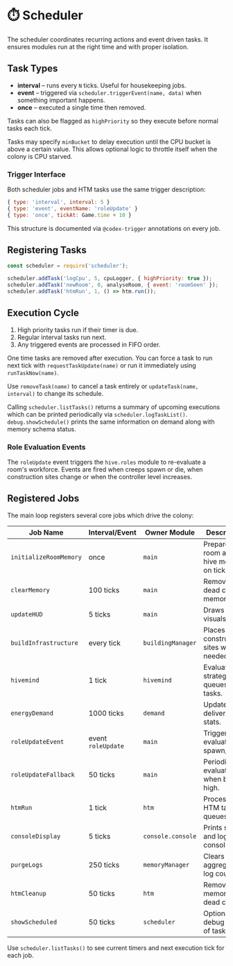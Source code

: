 # ⏱️ Scheduler

The scheduler coordinates recurring actions and event driven tasks. It ensures modules run at the right time and with proper isolation.

## Task Types

- **interval** – runs every `N` ticks. Useful for housekeeping jobs.
- **event** – triggered via `scheduler.triggerEvent(name, data)` when something important happens.
- **once** – executed a single time then removed.

Tasks can also be flagged as `highPriority` so they execute before normal tasks each tick.

Tasks may specify `minBucket` to delay execution until the CPU bucket is above a certain value. This allows optional logic to throttle itself when the colony is CPU starved.

### Trigger Interface

Both scheduler jobs and HTM tasks use the same trigger description:

```javascript
{ type: 'interval', interval: 5 }
{ type: 'event', eventName: 'roleUpdate' }
{ type: 'once', tickAt: Game.time + 10 }
```

This structure is documented via `@codex-trigger` annotations on every job.

## Registering Tasks

```javascript
const scheduler = require('scheduler');

scheduler.addTask('logCpu', 5, cpuLogger, { highPriority: true });
scheduler.addTask('newRoom', 0, analyseRoom, { event: 'roomSeen' });
scheduler.addTask('htmRun', 1, () => htm.run());
```

## Execution Cycle

1. High priority tasks run if their timer is due.
2. Regular interval tasks run next.
3. Any triggered events are processed in FIFO order.

One time tasks are removed after execution. You can force a task to run next tick with `requestTaskUpdate(name)` or run it immediately using `runTaskNow(name)`.

Use `removeTask(name)` to cancel a task entirely or `updateTask(name, interval)` to change its schedule.

Calling `scheduler.listTasks()` returns a summary of upcoming executions which can be printed periodically via `scheduler.logTaskList()`.
`debug.showSchedule()` prints the same information on demand along with memory schema status.

### Role Evaluation Events

The `roleUpdate` event triggers the `hive.roles` module to re-evaluate a room's
workforce. Events are fired when creeps spawn or die, when construction sites
change or when the controller level increases.

## Registered Jobs

The main loop registers several core jobs which drive the colony:

| Job Name             | Interval/Event | Owner Module        | Description |
|----------------------|----------------|--------------------|-------------|
| `initializeRoomMemory` | once          | `main`             | Prepares room and hive memory on tick 0. |
| `clearMemory`        | 100 ticks      | `main`             | Removes dead creep memory. |
| `updateHUD`          | 5 ticks        | `main`             | Draws HUD visuals. |
| `buildInfrastructure`| every tick     | `buildingManager`  | Places construction sites when needed. |
| `hivemind`           | 1 tick         | `hivemind`         | Evaluates strategy and queues HTM tasks. |
| `energyDemand`       | 1000 ticks     | `demand`           | Updates delivery stats. |
| `roleUpdateEvent`    | event `roleUpdate` | `main`        | Triggers role evaluation on spawn/death. |
| `roleUpdateFallback` | 50 ticks       | `main`             | Periodic role evaluation when bucket high. |
| `htmRun`             | 1 tick         | `htm`              | Processes HTM task queues. |
| `consoleDisplay`     | 5 ticks        | `console.console`  | Prints stats and logs to console. |
| `purgeLogs`          | 250 ticks      | `memoryManager`    | Clears aggregated log counts. |
| `htmCleanup`         | 50 ticks       | `htm`              | Removes memory for dead creeps. |
| `showScheduled`      | 50 ticks       | `scheduler`        | Optional debug output of task list. |

Use `scheduler.listTasks()` to see current timers and next execution tick for each job.

